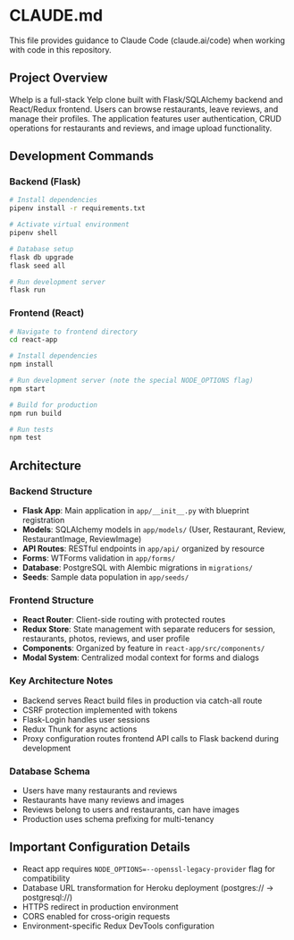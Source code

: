 # CLAUDE.md

This file provides guidance to Claude Code (claude.ai/code) when working with code in this repository.

## Project Overview

Whelp is a full-stack Yelp clone built with Flask/SQLAlchemy backend and React/Redux frontend. Users can browse restaurants, leave reviews, and manage their profiles. The application features user authentication, CRUD operations for restaurants and reviews, and image upload functionality.

## Development Commands

### Backend (Flask)
```bash
# Install dependencies
pipenv install -r requirements.txt

# Activate virtual environment
pipenv shell

# Database setup
flask db upgrade
flask seed all

# Run development server
flask run
```

### Frontend (React)
```bash
# Navigate to frontend directory
cd react-app

# Install dependencies
npm install

# Run development server (note the special NODE_OPTIONS flag)
npm start

# Build for production
npm run build

# Run tests
npm test
```

## Architecture

### Backend Structure
- **Flask App**: Main application in `app/__init__.py` with blueprint registration
- **Models**: SQLAlchemy models in `app/models/` (User, Restaurant, Review, RestaurantImage, ReviewImage)
- **API Routes**: RESTful endpoints in `app/api/` organized by resource
- **Forms**: WTForms validation in `app/forms/`
- **Database**: PostgreSQL with Alembic migrations in `migrations/`
- **Seeds**: Sample data population in `app/seeds/`

### Frontend Structure
- **React Router**: Client-side routing with protected routes
- **Redux Store**: State management with separate reducers for session, restaurants, photos, reviews, and user profile
- **Components**: Organized by feature in `react-app/src/components/`
- **Modal System**: Centralized modal context for forms and dialogs

### Key Architecture Notes
- Backend serves React build files in production via catch-all route
- CSRF protection implemented with tokens
- Flask-Login handles user sessions
- Redux Thunk for async actions
- Proxy configuration routes frontend API calls to Flask backend during development

### Database Schema
- Users have many restaurants and reviews
- Restaurants have many reviews and images
- Reviews belong to users and restaurants, can have images
- Production uses schema prefixing for multi-tenancy

## Important Configuration Details
- React app requires `NODE_OPTIONS=--openssl-legacy-provider` flag for compatibility
- Database URL transformation for Heroku deployment (postgres:// → postgresql://)
- HTTPS redirect in production environment
- CORS enabled for cross-origin requests
- Environment-specific Redux DevTools configuration